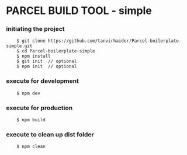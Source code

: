 
# PARCEL BUILD TOOL - simple
### initiating the project 
```
    $ git clone https://github.com/tanvirhaider/Parcel-boilerplate-simple.git
    $ cd Parcel-boilerplate-simple
    $ npm install
    $ git init  // optional
    $ npm init  // optional
```

### execute for development 
```
    $ npm dev
```

### execute for production 
```
    $ npm build
```

### execute to clean up dist folder 
```
    $ npm clean
```
